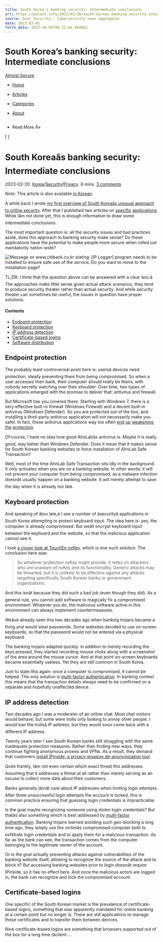 ```yaml
---
title: South Korea’s banking security: Intermediate conclusions
url: https://palant.info/2023/02/20/south-koreas-banking-security-intermediate-conclusions/
source: Over Security - Cybersecurity news aggregator
date: 2023-03-01
fetch_date: 2025-10-04T08:22:04.804462
---
```


# South Korea’s banking security: Intermediate conclusions

[Almost Secure](/)

* [Home](/)
* [Articles](/articles/)
* [Categories](/categories/)
* [About](/about/)
* ##

  Read More Â»

[ ]

# South Koreaâs banking security: Intermediate conclusions

2023-02-20
 [Korea](/categories/korea/)/[Security](/categories/security/)/[Privacy](/categories/privacy/)
 8 mins
 [3 comments](/2023/02/20/south-koreas-banking-security-intermediate-conclusions/#comments)

*Note*: This article is also available [in Korean](https://github.com/alanleedev/KoreaSecurityApps/blob/main/04_intermediate_conclusions.md).

A while back I wrote [my first overview of South Koreaâs unusual approach to online security](/2023/01/02/south-koreas-online-security-dead-end/). After that I published two articles on [specific](/2023/01/09/touchen-nxkey-the-keylogging-anti-keylogger-solution/) [applications](/2023/01/25/ipinside-koreas-mandatory-spyware/). While Iâm not done yet, this is enough information to draw some intermediate conclusions.

The most important question is: all the security issues and bad practices aside, does this approach to banking security make sense? Do these applications have the potential to make people more secure when rolled out mandatorily nation-wide?

![Message on www.citibank.co.kr stating: [IP Logger] program needs to be installed to ensure safe use of the service. Do you want to move to the installation page?](/2023/02/20/south-koreas-banking-security-intermediate-conclusions/message.png)

TL;DR: I think that the question above can be answered with a clear âno.â The approaches make little sense given actual attack scenarios, they tend to produce security theater rather than actual security. And while security theater can sometimes be useful, the issues in question have proper solutions.

#### Contents

* [Endpoint protection](#endpoint-protection)
* [Keyboard protection](#keyboard-protection)
* [IP address detection](#ip-address-detection)
* [Certificate-based logins](#certificate-based-logins)
* [Software distribution](#software-distribution)

## Endpoint protection

The probably least controversial point here is: usersâ devices need protection, ideally preventing them from being compromised. So when a user accesses their bank, their computer should really be theirs, with nobody secretly watching over their shoulder. Over time, two types of applications emerged with the promise to deliver that: antivirus and firewall.

But Microsoft has you covered there. Starting with Windows 7, there is a very effective built-in firewall (Windows Firewall) and a decent built-in antivirus (Windows Defender). So you are protected out of the box, and installing a third-party antivirus application will not necessarily make you safer. In fact, these antivirus applications way too often [end](/2019/10/28/avast-online-security-and-avast-secure-browser-are-spying-on-you/) [up](/2020/06/22/exploiting-bitdefender-antivirus-rce-from-any-website/) [weakening](/2019/08/19/kaspersky-in-the-middle--what-could-possibly-go-wrong/) [the](/2020/01/13/pwning-avast-secure-browser-for-fun-and-profit/) [protection](/2020/02/25/mcafee-webadvisor-from-xss-in-a-sandboxed-browser-extension-to-administrator-privileges/).

Of course, I have no idea how good AhnLabâs antivirus is. Maybe it is really good, way better than Windows Defender. Does it mean that it makes sense for South Korean banking websites to force installation of AhnLab Safe Transaction?

Well, most of the time AhnLab Safe Transaction sits idly in the background. It only activates when you are on a banking website. In other words: it will not prevent your computer from being compromised, as a malware infection doesnât usually happen on a banking website. It will merely attempt to save the day when it is already too late.

## Keyboard protection

And speaking of âtoo late,â I see a number of âsecurityâ applications in South Korea attempting to protect keyboard input. The idea here is: yes, the computer is already compromised. But weâll encrypt keyboard input between the keyboard and the website, so that the malicious application cannot see it.

I took [a closer look at TouchEn nxKey](/2023/01/09/touchen-nxkey-the-keylogging-anti-keylogger-solution/), which is one such solution. The conclusion here was:

> So whatever protection nxKey might provide, it relies on attackers who are unaware of nxKey and its functionality. Generic attacks may be thwarted, but it is unlikely to be effective against any attacks targeting specifically South Korean banks or government organizations.

And this isnât because they did such a bad job (even though they did). As a general rule, you cannot add software to magically fix a compromised environment. Whatever you do, the malicious software active in this environment can always implement countermeasures.

Weâve already seen this two decades ago when banking trojans became a thing and would steal passwords. Some websites decided to use on-screen keyboards, so that the password would not be entered via a physical keyboard.

The banking trojans adapted quickly: in addition to merely recording the keys pressed, they started recording mouse clicks along with a screenshot of the area around the mouse cursor. And at that point on-screen keyboards became essentially useless. Yet they are still common in South Korea.

Just to state this again: once a computer is compromised, it cannot be helped. The only solution is [multi-factor authentication](https://en.wikipedia.org/wiki/Multi-factor_authentication). In banking context this means that the transaction details always need to be confirmed on a separate and hopefully unaffected device.

## IP address detection

Two decades ago I was a moderator of an online chat. Most chat visitors would behave, but some were trolls only looking to annoy other people. I would ban the trollsâ IP address, but they would soon come back with a different IP address.

Twenty years later I see South Korean banks still struggling with the same inadequate protection measures. Rather than finding new ways, they continue fighting anonymous proxies and VPNs. As a result, they demand that customers [install IPinside, a privacy-invasive de-anonymization tool](/2023/01/25/ipinside-koreas-mandatory-spyware/).

Quite frankly, Iâm not even certain which exact threat this addresses. Assuming that it addresses a threat at all rather than merely serving as an excuse to collect more data about their customers.

Banks generally donât care about IP addresses when limiting login attempts. After three unsuccessful login attempts the account is locked, this is common practice ensuring that guessing login credentials is impracticable.

Is the goal maybe recognizing someone using stolen login credentials? But thatâs also something which is best addressed by [multi-factor authentication](https://en.wikipedia.org/wiki/Multi-factor_authentication). Banking trojans learned avoiding such geo-blocking a long time ago, they simply use the victimâs compromised computer both to exfiltrate login credentials and to apply them for a malicious transaction. As far as the bank can see, the transaction comes from the computer belonging to the legitimate owner of the account.

Or is the goal actually preventing attacks against vulnerabilities of the banking website itself, allowing to recognize the source of the attack and to block it? But accessing banking websites prior to login doesnât require IPinside, so it has no effect here. And once the malicious actors are logged in, the bank can recognize and lock the compromised account.

## Certificate-based logins

One specific of the South Korean market is the prevalence of certificate-based logins, something that was apparently mandated for online banking at a certain point but no longer is. There are still applications to manage these certificates and to transfer them between devices.

Now certificate-based logins are something that browsers supported out of the box for a long time (âclient-...